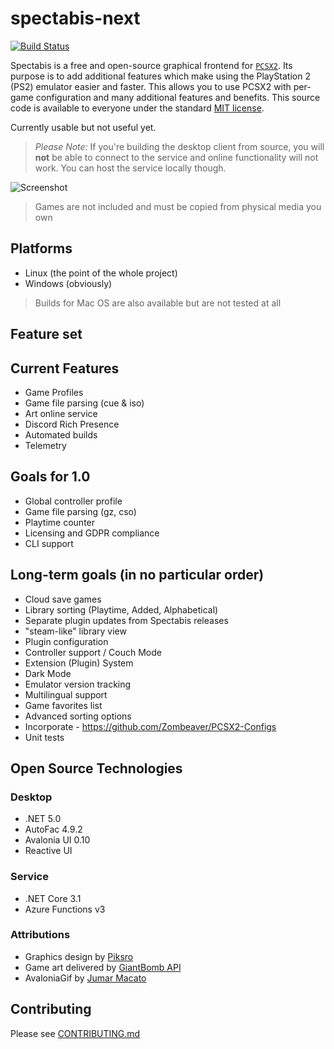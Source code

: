 # spectabis-next

[![Build Status](https://dev.azure.com/Spectabis/SpectabisNext/_apis/build/status/FaithLV.spectabis-next?branchName=master)](https://dev.azure.com/Spectabis/SpectabisNext/_build/latest?definitionId=1&branchName=master)

Spectabis is a free and open-source graphical frontend for [`PCSX2`](https://pcsx2.net/). Its purpose is to add additional features which make using the PlayStation 2 (PS2) emulator easier and faster. This allows you to use PCSX2 with per-game configuration and many additional features and benefits. This source code is available to everyone under the standard [MIT license](LICENSE).

Currently usable but not useful yet.

> *Please Note:* If you're building the desktop client from source, you will **not** be able to connect to the service and online functionality will not work. You can host the service locally though.

![Screenshot](https://i.imgur.com/RcbMegH.png)

> Games are not included and must be copied from physical media you own

## Platforms

* Linux (the point of the whole project)
* Windows (obviously)

> Builds for Mac OS are also available but are not tested at all

## Feature set

## Current Features

* Game Profiles
* Game file parsing (cue & iso)
* Art online service
* Discord Rich Presence
* Automated builds
* Telemetry

## Goals for 1.0

* Global controller profile
* Game file parsing (gz, cso)
* Playtime counter
* Licensing and GDPR compliance
* CLI support

## Long-term goals (in no particular order)

* Cloud save games
* Library sorting (Playtime, Added, Alphabetical)
* Separate plugin updates from Spectabis releases
* "steam-like" library view
* Plugin configuration
* Controller support / Couch Mode
* Extension (Plugin) System
* Dark Mode
* Emulator version tracking
* Multilingual support
* Game favorites list
* Advanced sorting options
* Incorporate - <https://github.com/Zombeaver/PCSX2-Configs>
* Unit tests

## Open Source Technologies

### Desktop

* .NET 5.0
* AutoFac 4.9.2
* Avalonia UI 0.10
* Reactive UI

### Service

* .NET Core 3.1
* Azure Functions v3

### Attributions

* Graphics design by [Piksro](https://www.instagram.com/piksro/)
* Game art delivered by [GiantBomb API](https://www.giantbomb.com/api/)
* AvaloniaGif by [Jumar Macato](src/SpectabisUI/Controls/AnimatedImage/README.md)

## Contributing

Please see [CONTRIBUTING.md](CONTRIBUTING.md)
